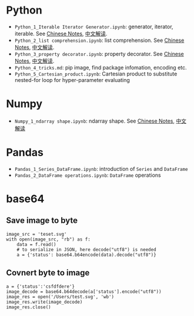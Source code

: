 # Python
- `Python_1_Iterable Iterator Generator.ipynb`: generator, iterator, iterable. See [Chinese Notes](http://url.cn/54BFOJR), [中文解读](http://url.cn/54BFOJR).
- `Python_2_list comprehension.ipynb`: list comprehension. See [Chinese Notes](http://url.cn/50UrGtb), [中文解读](http://url.cn/50UrGtb).
- `Python_3_property decorator.ipynb`: property decorator. See [Chinese Notes](http://url.cn/5rIEJJg), [中文解读](http://url.cn/5rIEJJg).
- `Python_4_tricks.md`: pip image, find package infomation, encoding etc.
- `Python_5_Cartesian_product.ipynb`: Cartesian product to substitute nested-for loop for hyper-parameter evaluating


# Numpy
- `Numpy_1_ndarray shape.ipynb`: ndarray shape. See [Chinese Notes](http://url.cn/58GGOaU), [中文解读](http://url.cn/58GGOaU)

# Pandas
- `Pandas_1_Series_DataFrame.ipynb`: introduction of `Series` and `DataFrame`
- `Pandas_2_DataFrame operations.ipynb`: `DataFrame` operations

# base64
## Save image to byte
```
image_src = 'teset.svg'
with open(image_src, "rb") as f:
    data = f.read()
    # to serialize in JSON, here decode("utf8") is needed
    a = {'status': base64.b64encode(data).decode("utf8")}
```

## Covnert byte to image
```
a = {'status':'csfdfdere'}
image_decode = base64.b64decode(a['status'].encode("utf8"))
image_res = open('/Users/test.svg', 'wb')
image_res.write(image_decode)
image_res.close()
```
